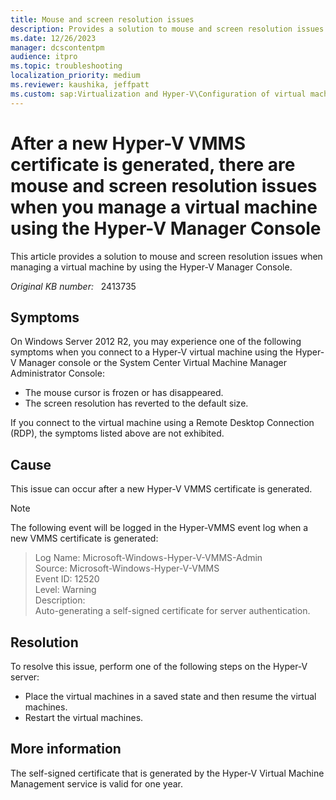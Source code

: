 ```yaml
---
title: Mouse and screen resolution issues
description: Provides a solution to mouse and screen resolution issues when managing a virtual machine using the Hyper-V Manager Console.
ms.date: 12/26/2023
manager: dcscontentpm
audience: itpro
ms.topic: troubleshooting
localization_priority: medium
ms.reviewer: kaushika, jeffpatt
ms.custom: sap:Virtualization and Hyper-V\Configuration of virtual machine settings, csstroubleshoot
---
```

# After a new Hyper-V VMMS certificate is generated, there are mouse and screen resolution issues when you manage a virtual machine using the Hyper-V Manager Console

This article provides a solution to mouse and screen resolution issues when managing a virtual machine by using the Hyper-V Manager Console.

_Original KB number:_ &nbsp; 2413735

## Symptoms

On Windows Server 2012 R2, you may experience one of the following symptoms when you connect to a Hyper-V virtual machine using the Hyper-V Manager console or the System Center Virtual Machine Manager Administrator Console:

- The mouse cursor is frozen or has disappeared.
- The screen resolution has reverted to the default size.

If you connect to the virtual machine using a Remote Desktop Connection (RDP), the symptoms listed above are not exhibited.

## Cause

This issue can occur after a new Hyper-V VMMS certificate is generated.

> [!NOTE]
> The following event will be logged in the Hyper-VMMS event log when a new VMMS certificate is generated:

> Log Name: Microsoft-Windows-Hyper-V-VMMS-Admin  
Source: Microsoft-Windows-Hyper-V-VMMS  
Event ID: 12520  
Level: Warning  
Description:  
Auto-generating a self-signed certificate for server authentication.

## Resolution

To resolve this issue, perform one of the following steps on the Hyper-V server:

- Place the virtual machines in a saved state and then resume the virtual machines.
- Restart the virtual machines.

## More information

The self-signed certificate that is generated by the Hyper-V Virtual Machine Management service is valid for one year.
